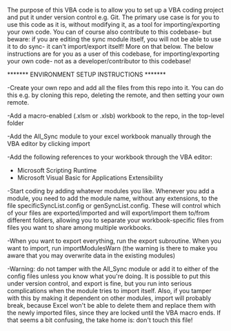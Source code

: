 The purpose of this VBA code is to allow you to set up a VBA coding project and put it under version control e.g. Git. The primary use case is for you to use this code as it is, without modifying it, as a tool for importing/exporting your own code. You can of course also contribute to this codebase- but beware: if you are editing the sync module itself, you will not be able to use it to do sync- it can't import/export itself! More on that below. The below instructions are for you as a user of this codebase, for importing/exporting your own code- not as a developer/contributor to this codebase!

******* ENVIRONMENT SETUP INSTRUCTIONS *******

-Create your own repo and add all the files from this repo into it. You can do this e.g. by cloning this repo, deleting the remote, and then setting your own remote.

-Add a macro-enabled (.xlsm or .xlsb) workbook to the repo, in the top-level folder

-Add the All_Sync module to your excel workbook manually through the VBA editor by clicking import

-Add the following references to your workbook through the VBA editor:
* Microsoft Scripting Runtime
* Microsoft Visual Basic for Applications Extensibility

-Start coding by adding whatever modules you like. Whenever you add a module, you need to add the module name, without any extensions, to the file specificSyncList.config or genSyncList.config. These will control which of your files are exported/imported and will export/import them to/from different folders, allowing you to separate your workbook-specific files from files you want to share among multiple workbooks.

-When you want to export everything, run the export subroutine. When you want to import, run importModulesWarn (the warning is there to make you aware that you may overwrite data in the existing modules)

-Warning: do not tamper with the All_Sync module or add it to either of the config files unless you know what you're doing. It is possible to put this under version control, and export is fine, but you run into serious complications when the module tries to import itself. Also, if you tamper with this by making it dependent on other modules, import will probably break, because Excel won't be able to delete them and replace them with the newly imported files, since they are locked until the VBA macro ends. If that seems a bit confusing, the take home is: don't touch this file!
